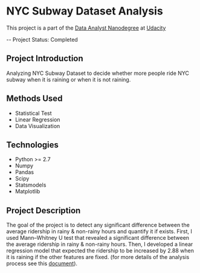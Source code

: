 # NYC Subway Dataset Analysis

This project is a part of the [Data Analyst Nanodegree](https://www.udacity.com/course/data-analyst-nanodegree--nd002) at [Udacity](https://www.udacity.com/)

-- Project Status: Completed

## Project Introduction

Analyzing NYC Subway Dataset to decide whether more people ride NYC subway when it is raining or when it is not raining.

## Methods Used

- Statistical Test
- Linear Regression
- Data Visualization

## Technologies

- Python >= 2.7
- Numpy
- Pandas
- Scipy
- Statsmodels
- Matplotlib

## Project Description

The goal of the project is to detect any significant difference between the average ridership in rainy & non-rainy hours and quantify it if exists.
First, I used Mann–Whitney U test that revealed a significant difference between the average ridership in rainy & non-rainy hours. Then, I developed a linear regression model that expected the ridership to be increased by 2.88 when it is raining if the other features are fixed. (for more details of the analysis process see this [document](https://github.com/eng-dtarek/NYC_Subway_Data_Analysis/blob/master/Analyzing%20the%20NYC%20Subway%20Dataset.pdf)).
